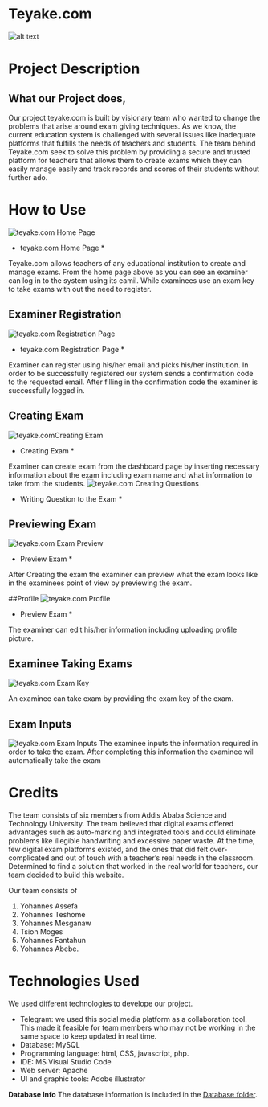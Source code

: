 # Teyake.com
![alt text](./public/media/images/teyake_white_outline.png)
# Project Description
## What our Project does,
Our project teyake.com is built by visionary team who wanted to change the problems that arise around exam giving techniques. As we know, the current education system is challenged with several issues like inadequate platforms that fulfills the needs of teachers and students. The team behind Teyake.com seek to solve this problem by providing a secure and trusted platform for teachers that allows them to create exams which they can easily manage easily and track records and scores of their students without further ado.


# How to Use

![teyake.com Home Page](./public/media/images/how_it_works/home.png)
* teyake.com Home Page *

Teyake.com allows teachers of any educational institution to create and manage exams. From the home page above as you can see an examiner can log in to the system using its eamil. While examinees use an exam key to take exams with out the need to register.

## Examiner Registration

![teyake.com Registration Page](./public/media/images/how_it_works/examinersignup.png)
* teyake.com Registration Page *

Examiner can register using his/her email and picks his/her institution. In order to be successfully registered our system sends a confirmation code to the requested email. After filling in the confirmation code the examiner is successfully logged in.

## Creating Exam

![teyake.comCreating Exam](./public/media/images/how_it_works/new_exam.png)
* Creating Exam *

Examiner can create exam from the dashboard page by inserting necessary information about the exam including exam name and what information to take from the students.
![teyake.com Creating Questions](./public/media/images/how_it_works/question.png)
* Writing Question to the Exam *


## Previewing Exam
![teyake.com Exam Preview](./public/media/images/how_it_works/preview.png)
* Preview Exam *

After Creating the exam the examiner can preview what the exam looks like in the examinees point of view by previewing the exam.

##Profile
![teyake.com Profile](./public/media/images/how_it_works/profile.png)
* Preview Exam *

The examiner can edit his/her information including uploading profile picture.

## Examinee Taking Exams
![teyake.com Exam Key](./public/media/images/how_it_works/exam-key.png)

An examinee can take exam by providing the exam key of the exam.

## Exam Inputs
![teyake.com Exam Inputs](./public/media/images/how_it_works/examinee.png)
The examinee inputs the information required in order to take the exam. After completing this information the examinee will automatically take the exam

# Credits
The team consists of six members from Addis Ababa Science and Technology University. The team believed that digital exams offered advantages such as auto-marking and integrated tools and could eliminate problems like illegible handwriting and excessive paper waste. At the time, few digital exam platforms existed, and the ones that did felt over-complicated and out of touch with a teacher’s real needs in the classroom. Determined to find a solution that worked in the real world for teachers, our  team decided to build this website.

Our team consists of
1. Yohannes Assefa
2. Yohannes Teshome  
3. Yohannes Mesganaw   
4. Tsion Moges 
5. Yohannes Fantahun 
6. Yohannes Abebe.
# Technologies Used
We used different technologies to develope our project. 
- Telegram: we used this social media platform as a collaboration tool. This made it feasible for team members who may not be working in the same space to keep updated             in real time.
- Database: MySQL
- Programming language: html, CSS, javascript, php.
- IDE: MS Visual Studio Code
- Web server: Apache
- UI and graphic tools: Adobe illustrator

**Database Info**
The database information is included in the [Database folder](https://github.com/John-droid-dotcom/teyake/tree/main/database).
